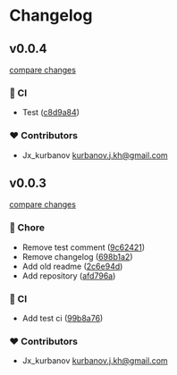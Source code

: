 # Changelog


## v0.0.4

[compare changes](https://github.com/jxk-developer/rs-imzo-client/compare/v0.0.3...v0.0.4)

### 🤖 CI

- Test ([c8d9a84](https://github.com/jxk-developer/rs-imzo-client/commit/c8d9a84))

### ❤️ Contributors

- Jx_kurbanov <kurbanov.j.kh@gmail.com>

## v0.0.3

[compare changes](https://github.com/jxk-developer/rs-imzo-client/compare/v0.0.2...v0.0.3)

### 🏡 Chore

- Remove test comment ([9c62421](https://github.com/jxk-developer/rs-imzo-client/commit/9c62421))
- Remove changelog ([698b1a2](https://github.com/jxk-developer/rs-imzo-client/commit/698b1a2))
- Add old readme ([2c6e94d](https://github.com/jxk-developer/rs-imzo-client/commit/2c6e94d))
- Add repository ([afd796a](https://github.com/jxk-developer/rs-imzo-client/commit/afd796a))

### 🤖 CI

- Add test ci ([99b8a76](https://github.com/jxk-developer/rs-imzo-client/commit/99b8a76))

### ❤️ Contributors

- Jx_kurbanov <kurbanov.j.kh@gmail.com>

